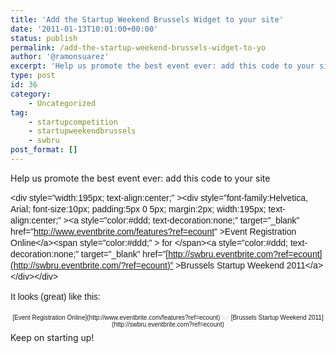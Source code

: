 ```yaml
---
title: 'Add the Startup Weekend Brussels Widget to your site'
date: '2011-01-13T10:01:00+00:00'
status: publish
permalink: /add-the-startup-weekend-brussels-widget-to-yo
author: '@ramonsuarez'
excerpt: 'Help us promote the best event ever: add this code to your site Event Registration Online for Brussels Startup Weekend 2011 It looks (great) like this: Event Registration Online for Brussels Startup Weekend 2011 Keep on starting up!'
type: post
id: 36
category:
    - Uncategorized
tag:
    - startupcompetition
    - startupweekendbrussels
    - swbru
post_format: []
---
```

Help us promote the best event ever: add this code to your site

<span style="font-family:Helvetica, Arial, sans-serif;font-size:14px;line-height:18px;">&lt;div style=”width:195px; text-align:center;” &gt;&lt;div style=”font-family:Helvetica, Arial; font-size:10px; padding:5px 0 5px; margin:2px; width:195px; text-align:center;” &gt;&lt;a style=”color:#ddd; text-decoration:none;” target=”\_blank” href=”<http://www.eventbrite.com/features?ref=ecount>” &gt;Event Registration Online&lt;/a&gt;&lt;span style=”color:#ddd;” &gt; for &lt;/span&gt;&lt;a style=”color:#ddd; text-decoration:none;” target=”\_blank” href=”[http://swbru.eventbrite.com?ref=ecount](http://swbru.eventbrite.com/?ref=ecount)” &gt;Brussels Startup Weekend 2011&lt;/a&gt;&lt;/div&gt;&lt;/div&gt;</span>

<span style="font-family:Helvetica, Arial, sans-serif;font-size:14px;line-height:18px;">It looks (great) like this: </span>

<div style="text-align:center;"><div style="font-family:Helvetica, Arial;font-size:10px;padding:5px 0;margin:2px;text-align:center;">[Event Registration Online](http://www.eventbrite.com/features?ref=ecount)<span style="color:#ddd;"> for </span>[Brussels Startup Weekend 2011](http://swbru.eventbrite.com?ref=ecount)</div></div>Keep on starting up!